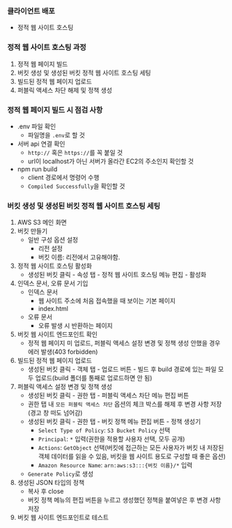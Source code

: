 ### 클라이언트 배포
- 정적 웹 사이트 호스팅

### 정적 웹 사이트 호스팅 과정
1. 정적 웹 페이지 빌드
2. 버킷 생성 및 생성된 버킷 정적 웹 사이트 호스팅 세팅
3. 빌드된 정적 웹 페이지 업로드
4. 퍼블릭 액세스 차단 해제 및 정책 생성

### 정적 웹 페이지 빌드 시 점검 사항
- .env 파일 확인
  - 파일명을 `.env`로 할 것
- 서버 api 연결 확인
  - `http://` 혹은 `https://`를 꼭 붙일 것
  - url이 localhost가 아닌 서버가 올라간 EC2의 주소인지 확인할 것
- npm run build
  - client 경로에서 명령어 수행
  - `Compiled Successfully`을 확인할 것

### 버킷 생성 및 생성된 버킷 정적 웹 사이트 호스팅 세팅
1. AWS S3 메인 화면
2. 버킷 만들기
   - 일반 구성 옵션 설정
     - 리전 설정
     - 버킷 이름: 리전에서 고유해야함.
3. 정적 웹 사이트 호스팅 활성화
   - 생성된 버킷 클릭 - 속성 탭 - 정적 웹 사이트 호스팅 메뉴 편집 - 활성화
4. 인덱스 문서, 오류 문서 기입
   - 인덱스 문서
     - 웹 사이트 주소에 처음 접속했을 때 보이는 기본 페이지
     - index.html
   - 오류 문서
     - 오류 발생 시 반환하는 페이지
5. 버킷 웹 사이트 엔드포인트 확인
   - 정적 웹 페이지 미 업로드, 퍼블릭 액세스 설정 변경 및 정책 생성 안했을 경우 에러 발생(403 forbidden)
6. 빌드된 정적 웹 페이지 업로드
   - 생성된 버킷 클릭 - 객체 탭 - 업로드 버튼 - 빌드 후 build 경로에 있는 파일 모두 업로드(build 폴더를 통째로 업로드하면 안 됨)
7. 퍼블릭 액세스 설정 변경 및 정책 생성
   - 생성된 버킷 클릭 - 권한 탭 - 퍼블릭 액세스 차단 메뉴 편집 버튼
   - 권한 탭 내 `모든 퍼블릭 액세스 차단` 옵션의 체크 박스를 해제 후 변경 사항 저장(경고 창 떠도 넘어감)
   - 생성된 버킷 클릭 - 권한 탭 - 버킷 정책 메뉴 편집 버튼 - 정책 생성기
     - `Select Type of Policy`: `S3 Bucket Policy` 선택
     - `Principal`: `*` 입력(권한을 적용할 사용자 선택, 모두 공개)
     - `Actions`: `GetObject` 선택(버킷에 접근하는 모든 사용자가 버킷 내 저장된 객체 데이터를 읽을 수 있음, 버킷을 웹 사이트 용도로 구성할 때 좋은 옵션)
     - `Amazon Resource Name`: `arn:aws:s3:::{버킷 이름}/*` 입력
   - `Generate Policy`로 생성
8. 생성된 JSON 타입의 정책
   - 복사 후 close
   - 버킷 정책 메뉴의 편집 버튼을 누르고 생성했던 정책을 붙여넣은 후 변경 사항 저장
9. 버킷 웹 사이트 엔드포인트로 테스트